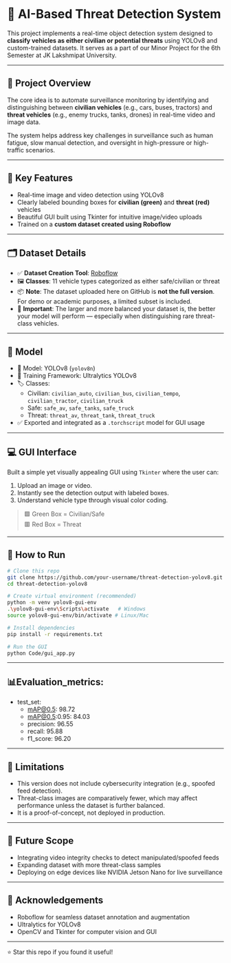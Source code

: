 # 🚨 AI-Based Threat Detection System

This project implements a real-time object detection system designed to **classify vehicles as either civilian or potential threats** using YOLOv8 and custom-trained datasets. It serves as a part of our Minor Project for the 6th Semester at JK Lakshmipat University.

---

## 🧠 Project Overview

The core idea is to automate surveillance monitoring by identifying and distinguishing between **civilian vehicles** (e.g., cars, buses, tractors) and **threat vehicles** (e.g., enemy trucks, tanks, drones) in real-time video and image data.

The system helps address key challenges in surveillance such as human fatigue, slow manual detection, and oversight in high-pressure or high-traffic scenarios.

---

## 🎯 Key Features

- Real-time image and video detection using YOLOv8
- Clearly labeled bounding boxes for **civilian (green)** and **threat (red)** vehicles
- Beautiful GUI built using Tkinter for intuitive image/video uploads
- Trained on a **custom dataset created using Roboflow**

---

## 🗂 Dataset Details

- ✅ **Dataset Creation Tool**: [Roboflow](https://roboflow.com/)
- 🖼 **Classes**: 11 vehicle types categorized as either safe/civilian or threat
- 📦 **Note**: The dataset uploaded here on GitHub is **not the full version**. For demo or academic purposes, a limited subset is included.
- 📢 **Important**: The larger and more balanced your dataset is, the better your model will perform — especially when distinguishing rare threat-class vehicles.

---

## 🧪 Model

- 📌 Model: YOLOv8 (`yolov8n`)
- 🧾 Training Framework: Ultralytics YOLOv8
- 🏷 Classes:
  - Civilian: `civilian_auto`, `civilian_bus`, `civilian_tempo`, `civilian_tractor`, `civilian_truck`
  - Safe: `safe_av`, `safe_tanks`, `safe_truck`
  - Threat: `threat_av`, `threat_tank`, `threat_truck`
- ✅ Exported and integrated as a `.torchscript` model for GUI usage

---

## 💻 GUI Interface

Built a simple yet visually appealing GUI using `Tkinter` where the user can:

1. Upload an image or video.
2. Instantly see the detection output with labeled boxes.
3. Understand vehicle type through visual color coding.

> 🟩 Green Box = Civilian/Safe  
> 🟥 Red Box = Threat

---

## 🏁 How to Run

```bash
# Clone this repo
git clone https://github.com/your-username/threat-detection-yolov8.git
cd threat-detection-yolov8

# Create virtual environment (recommended)
python -m venv yolov8-gui-env
.\yolov8-gui-env\Scripts\activate   # Windows
source yolov8-gui-env/bin/activate # Linux/Mac

# Install dependencies
pip install -r requirements.txt

# Run the GUI
python Code/gui_app.py
```
---
## 📊Evaluation_metrics:

- test_set:
  - mAP@0.5: 98.72
  - mAP@0.5:0.95: 84.03
  - precision: 96.55
  - recall: 95.88
  - f1_score: 96.20

---

## 🚧 Limitations

- This version does not include cybersecurity integration (e.g., spoofed feed detection).
- Threat-class images are comparatively fewer, which may affect performance unless the dataset is further balanced.
- It is a proof-of-concept, not deployed in production.

---

## 📌 Future Scope

- Integrating video integrity checks to detect manipulated/spoofed feeds
- Expanding dataset with more threat-class samples
- Deploying on edge devices like NVIDIA Jetson Nano for live surveillance

---

## 🙌 Acknowledgements

- Roboflow for seamless dataset annotation and augmentation
- Ultralytics for YOLOv8
- OpenCV and Tkinter for computer vision and GUI

---
⭐ Star this repo if you found it useful!

